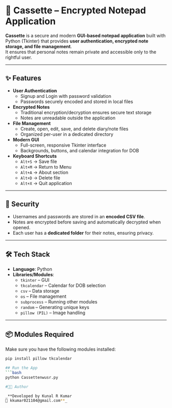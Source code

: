 # 🎵 Cassette – Encrypted Notepad Application

**Cassette** is a secure and modern **GUI-based notepad application** built with Python (Tkinter) that provides **user authentication, encrypted note storage, and file management**.  
It ensures that personal notes remain private and accessible only to the rightful user.

---

## ✨ Features

- **User Authentication**
  - Signup and Login with password validation
  - Passwords securely encoded and stored in local files
- **Encrypted Notes**
  - Traditional encryption/decryption ensures secure text storage
  - Notes are unreadable outside the application
- **File Management**
  - Create, open, edit, save, and delete diary/note files
  - Organized per-user in a dedicated directory
- **Modern GUI**
  - Full-screen, responsive Tkinter interface
  - Backgrounds, buttons, and calendar integration for DOB
- **Keyboard Shortcuts**
  - `Alt+S` → Save file  
  - `Alt+M` → Return to Menu  
  - `Alt+A` → About section  
  - `Alt+D` → Delete file  
  - `Alt+X` → Quit application  

---

## 🔐 Security

- Usernames and passwords are stored in an **encoded CSV file**.  
- Notes are encrypted before saving and automatically decrypted when opened.  
- Each user has a **dedicated folder** for their notes, ensuring privacy.

---

## 🛠️ Tech Stack

- **Language**: Python  
- **Libraries/Modules**:  
  - `tkinter` – GUI  
  - `tkcalendar` – Calendar for DOB selection  
  - `csv` – Data storage  
  - `os` – File management  
  - `subprocess` – Running other modules  
  - `random` – Generating unique keys  
  - `pillow (PIL)` – Image handling  

---

## 📦 Modules Required

Make sure you have the following modules installed:  

```bash
pip install pillow tkcalendar

## Run the App
```bash
python Cassettenwusr.py

#👨‍💻 Author

_**Developed by Kunal R Kumar
📧 kkumar021104@gmail.com**_
